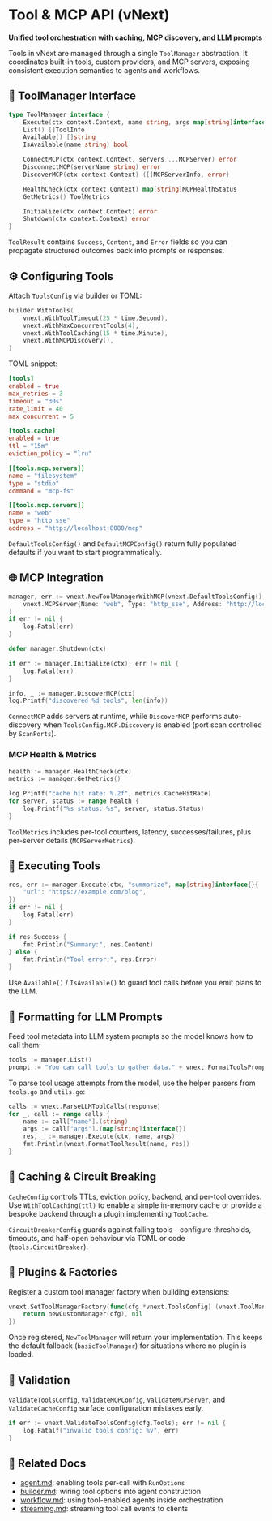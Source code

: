 # Tool & MCP API (vNext)

**Unified tool orchestration with caching, MCP discovery, and LLM prompts**

Tools in vNext are managed through a single `ToolManager` abstraction. It coordinates built-in tools, custom providers, and MCP servers, exposing consistent execution semantics to agents and workflows.

## 🔑 ToolManager Interface

```go
type ToolManager interface {
    Execute(ctx context.Context, name string, args map[string]interface{}) (*ToolResult, error)
    List() []ToolInfo
    Available() []string
    IsAvailable(name string) bool

    ConnectMCP(ctx context.Context, servers ...MCPServer) error
    DisconnectMCP(serverName string) error
    DiscoverMCP(ctx context.Context) ([]MCPServerInfo, error)

    HealthCheck(ctx context.Context) map[string]MCPHealthStatus
    GetMetrics() ToolMetrics

    Initialize(ctx context.Context) error
    Shutdown(ctx context.Context) error
}
```

`ToolResult` contains `Success`, `Content`, and `Error` fields so you can propagate structured outcomes back into prompts or responses.

## ⚙️ Configuring Tools

Attach `ToolsConfig` via builder or TOML:

```go
builder.WithTools(
    vnext.WithToolTimeout(25 * time.Second),
    vnext.WithMaxConcurrentTools(4),
    vnext.WithToolCaching(15 * time.Minute),
    vnext.WithMCPDiscovery(),
)
```

TOML snippet:

```toml
[tools]
enabled = true
max_retries = 3
timeout = "30s"
rate_limit = 40
max_concurrent = 5

[tools.cache]
enabled = true
ttl = "15m"
eviction_policy = "lru"

[[tools.mcp.servers]]
name = "filesystem"
type = "stdio"
command = "mcp-fs"

[[tools.mcp.servers]]
name = "web"
type = "http_sse"
address = "http://localhost:8080/mcp"
```

`DefaultToolsConfig()` and `DefaultMCPConfig()` return fully populated defaults if you want to start programmatically.

## 🌐 MCP Integration

```go
manager, err := vnext.NewToolManagerWithMCP(vnext.DefaultToolsConfig(),
    vnext.MCPServer{Name: "web", Type: "http_sse", Address: "http://localhost:8080/mcp"},
)
if err != nil {
    log.Fatal(err)
}

defer manager.Shutdown(ctx)

if err := manager.Initialize(ctx); err != nil {
    log.Fatal(err)
}

info, _ := manager.DiscoverMCP(ctx)
log.Printf("discovered %d tools", len(info))
```

`ConnectMCP` adds servers at runtime, while `DiscoverMCP` performs auto-discovery when `ToolsConfig.MCP.Discovery` is enabled (port scan controlled by `ScanPorts`).

### MCP Health & Metrics

```go
health := manager.HealthCheck(ctx)
metrics := manager.GetMetrics()

log.Printf("cache hit rate: %.2f", metrics.CacheHitRate)
for server, status := range health {
    log.Printf("%s status: %s", server, status.Status)
}
```

`ToolMetrics` includes per-tool counters, latency, successes/failures, plus per-server details (`MCPServerMetrics`).

## 🧮 Executing Tools

```go
res, err := manager.Execute(ctx, "summarize", map[string]interface{}{
    "url": "https://example.com/blog",
})
if err != nil {
    log.Fatal(err)
}

if res.Success {
    fmt.Println("Summary:", res.Content)
} else {
    fmt.Println("Tool error:", res.Error)
}
```

Use `Available()` / `IsAvailable()` to guard tool calls before you emit plans to the LLM.

## 🧰 Formatting for LLM Prompts

Feed tool metadata into LLM system prompts so the model knows how to call them:

```go
tools := manager.List()
prompt := "You can call tools to gather data." + vnext.FormatToolsPromptForLLM(tools)
```

To parse tool usage attempts from the model, use the helper parsers from `tools.go` and `utils.go`:

```go
calls := vnext.ParseLLMToolCalls(response)
for _, call := range calls {
    name := call["name"].(string)
    args := call["args"].(map[string]interface{})
    res, _ := manager.Execute(ctx, name, args)
    fmt.Println(vnext.FormatToolResult(name, res))
}
```

## 🧭 Caching & Circuit Breaking

`CacheConfig` controls TTLs, eviction policy, backend, and per-tool overrides. Use `WithToolCaching(ttl)` to enable a simple in-memory cache or provide a bespoke backend through a plugin implementing `ToolCache`.

`CircuitBreakerConfig` guards against failing tools—configure thresholds, timeouts, and half-open behaviour via TOML or code (`tools.CircuitBreaker`).

## 🧩 Plugins & Factories

Register a custom tool manager factory when building extensions:

```go
vnext.SetToolManagerFactory(func(cfg *vnext.ToolsConfig) (vnext.ToolManager, error) {
    return newCustomManager(cfg), nil
})
```

Once registered, `NewToolManager` will return your implementation. This keeps the default fallback (`basicToolManager`) for situations where no plugin is loaded.

## 🧪 Validation

`ValidateToolsConfig`, `ValidateMCPConfig`, `ValidateMCPServer`, and `ValidateCacheConfig` surface configuration mistakes early.

```go
if err := vnext.ValidateToolsConfig(cfg.Tools); err != nil {
    log.Fatalf("invalid tools config: %v", err)
}
```

## 🔗 Related Docs

- [agent.md](agent.md): enabling tools per-call with `RunOptions`
- [builder.md](builder.md): wiring tool options into agent construction
- [workflow.md](workflow.md): using tool-enabled agents inside orchestration
- [streaming.md](streaming.md): streaming tool call events to clients
